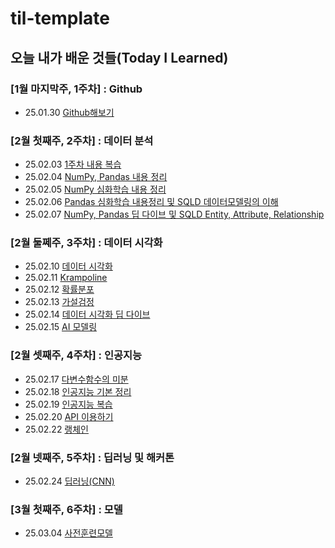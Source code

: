 # til-template

## 오늘 내가 배운 것들(Today I Learned)

### [1월 마지막주, 1주차] : Github

- 25.01.30 [Github해보기](/Jan/2025-01-30.md)

### [2월 첫째주, 2주차] : 데이터 분석

- 25.02.03 [1주차 내용 복습](/Feb/2025-02-03.md)
- 25.02.04 [NumPy, Pandas 내용 정리](/Feb/2025-02-04.md)
- 25.02.05 [NumPy 심화학습 내용 정리](/Feb/2025-02-05.md)
- 25.02.06 [Pandas 심화학습 내용정리 및 SQLD 데이터모델링의 이해](/Feb/2025-02-06.md)
- 25.02.07 [NumPy, Pandas 딥 다이브 및 SQLD Entity, Attribute, Relationship](/Feb/2025-02-07.md)

### [2월 둘쩨주, 3주차] : 데이터 시각화

- 25.02.10 [데이터 시각화](/Feb/2025-02-10.md)
- 25.02.11 [Krampoline](/Feb/2025-02-11.md)
- 25.02.12 [확률분포](/Feb/2025-02-12.md)
- 25.02.13 [가설검정](/Feb/2025-02-13.md)
- 25.02.14 [데이터 시각화 딥 다이브](/Feb/2025-02-14.md)
- 25.02.15 [AI 모델링](/Feb/2025-02-15.md)

### [2월 셋째주, 4주차] : 인공지능

- 25.02.17 [다변수함수의 미분](/Feb/2025-02-17.md)
- 25.02.18 [인공지능 기본 정리](/Feb/2025-02-18.md)
- 25.02.19 [인공지능 복습](/Feb/2025-02-19.md)
- 25.02.20 [API 이용하기](/Feb/2025-02-20.md)
- 25.02.22 [랭체인](/Feb/2025-02-22.md)

### [2월 넷째주, 5주차] : 딥러닝 및 해커톤

- 25.02.24 [딥러닝(CNN)](/Feb/2025-02-24.md)

### [3월 첫째주, 6주차] : 모델

- 25.03.04 [사전훈련모델](/Mar/2025-03-04.md)